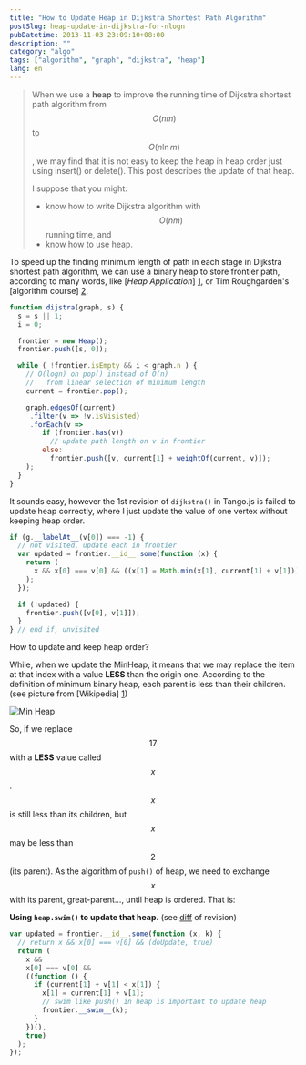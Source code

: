 ```yaml
---
title: "How to Update Heap in Dijkstra Shortest Path Algorithm"
postSlug: heap-update-in-dijkstra-for-nlogn
pubDatetime: 2013-11-03 23:09:10+08:00
description: ""
category: "algo"
tags: ["algorithm", "graph", "dijkstra", "heap"]
lang: en
---
```


> When we use a **heap** to improve the running time of Dijkstra shortest path algorithm
> from $$O(nm)$$ to $$O(n \ln m)$$, we may find that it is not easy to keep the heap
> in heap order just using insert() or delete().
> This post describes the update of that heap.
>
> I suppose that you might:
>
> - know how to write Dijkstra algorithm with $$O(nm)$$ running time, and
> - know how to use heap.

To speed up the finding minimum length of path in each stage
in Dijkstra shortest path algorithm,
we can use a binary heap to store frontier path, according to many words,
like [_Heap Application_] [1], or Tim Roughgarden's [algorithm course] [2].

```javascript
function dijstra(graph, s) {
  s = s || 1;
  i = 0;

  frontier = new Heap();
  frontier.push([s, 0]);

  while ( !frontier.isEmpty && i < graph.n ) {
    // O(logn) on pop() instead of O(n)
    //   from linear selection of minimum length
    current = frontier.pop();

    graph.edgesOf(current)
     .filter(v => !v.isVisisted)
     .forEach(v =>
        if (frontier.has(v))
          // update path length on v in frontier
        else:
          frontier.push([v, current[1] + weightOf(current, v)]);
    );
  }
}
```

It sounds easy, however the 1st revision of `dijkstra()` in Tango.js
is failed to update heap correctly, where I just update the value of one vertex
without keeping heap order.

```javascript
if (g.__labelAt__(v[0]) === -1) {
  // not visited, update each in frontier
  var updated = frontier.__id__.some(function (x) {
    return (
      x && x[0] === v[0] && ((x[1] = Math.min(x[1], current[1] + v[1])), true)
    );
  });

  if (!updated) {
    frontier.push([v[0], v[1]]);
  }
} // end if, unvisited
```

How to update and keep heap order?

While, when we update the MinHeap,
it means that we may replace the item at that index with a
value **LESS** than the origin one. According to the definition of minimum binary heap,
each parent is less than their children. (see picture from [Wikipedia] [1])

![Min Heap](http://upload.wikimedia.org/wikipedia/commons/6/69/Min-heap.png)

So, if we replace $$17$$ with a **LESS** value called $$x$$.
$$x$$ is still less than its children,
but $$x$$ may be less than $$2$$ (its parent).
As the algorithm of `push()` of heap, we need to exchange $$x$$ with its parent,
great-parent..., until heap is ordered. That is:

**Using `heap.swim()` to update that heap.** (see [diff][3] of revision)

```javascript
var updated = frontier.__id__.some(function (x, k) {
  // return x && x[0] === v[0] && (doUpdate, true)
  return (
    x &&
    x[0] === v[0] &&
    ((function () {
      if (current[1] + v[1] < x[1]) {
        x[1] = current[1] + v[1];
        // swim like push() in heap is important to update heap
        frontier.__swim__(k);
      }
    })(),
    true)
  );
});
```

[1]: http://en.wikipedia.org/wiki/Heap_(data_structure)#Applications "Wikipedia"
[2]: https://www.coursera.org/course/algo "Algorithms: Design and Analysis, Part 1"
[3]: https://github.com/scozv/algo-js/compare/9d86c04...7a5374091a506bee8f599b0345b14207f62e890a "Diff of Tango.js"

